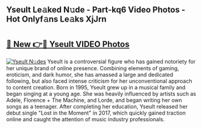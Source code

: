 ## Yseult Le𝚊ked N𝚞de - Part-kq6 Video Photos - Hot Onlyf𝚊ns Le𝚊ks XjJrn

# <h2><a href="http://ab28228.deff.icu/?id=Yseult">🔗 New 👉🔴 Yseult VIDEO Photos</a></h2>

[![Yseult N𝚞des](https://i.imgur.com/rIISA9y.gif)](http://ab28228.deff.icu/?id=Yseult)
Yseult is a controversial figure who has gained notoriety for her unique brand of online presence. Combining elements of gaming, eroticism, and dark humor, she has amassed a large and dedicated following, but also faced intense criticism for her unconventional approach to content creation. Born in 1995, Yseult grew up in a musical family and began singing at a young age. She was heavily influenced by artists such as Adele, Florence + The Machine, and Lorde, and began writing her own songs as a teenager. After completing her education, Yseult released her debut single "Lost in the Moment" in 2017, which quickly gained traction online and caught the attention of music industry professionals.

